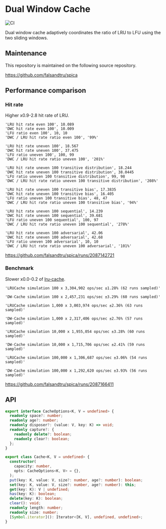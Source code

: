 # Dual Window Cache

![CI](https://github.com/falsandtru/dw-cache/workflows/CI/badge.svg)

Dual window cache adaptively coordinates the ratio of LRU to LFU using the two sliding windows.

## Maintenance

This repository is maintained on the following source repository.

https://github.com/falsandtru/spica

## Performance comparison

### Hit rate

Higher x0.9-2.8 hit rate of LRU.

```
'LRU hit rate even 100', 10.089
'DWC hit rate even 100', 10.009
'LFU ratio even 100', 10, 10
'DWC / LRU hit rate ratio even 100', '99%'

'LRU hit rate uneven 100', 18.567
'DWC hit rate uneven 100', 37.475
'LFU ratio uneven 100', 100, 99
'DWC / LRU hit rate ratio uneven 100', '201%'

'LRU hit rate uneven 100 transitive distribution', 18.244
'DWC hit rate uneven 100 transitive distribution', 38.0445
'LFU ratio uneven 100 transitive distribution', 99, 98
'DWC / LRU hit rate ratio uneven 100 transitive distribution', '208%'

'LRU hit rate uneven 100 transitive bias', 17.3835
'DWC hit rate uneven 100 transitive bias', 16.405
'LFU ratio uneven 100 transitive bias', 48, 47
'DWC / LRU hit rate ratio uneven 100 transitive bias', '94%'

'LRU hit rate uneven 100 sequential', 14.239
'DWC hit rate uneven 100 sequential', 39.681
'LFU ratio uneven 100 sequential', 100, 97
'DWC / LRU hit rate ratio uneven 100 sequential', '278%'

'LRU hit rate uneven 100 adversarial', 42.06
'DWC hit rate uneven 100 adversarial', 42.68
'LFU ratio uneven 100 adversarial', 10, 10
'DWC / LRU hit rate ratio uneven 100 adversarial', '101%'
```

https://github.com/falsandtru/spica/runs/2087142721

### Benchmark

Slower x0.0-0.2 of [lru-cache](https://www.npmjs.com/package/lru-cache).

```
'LRUCache simulation 100 x 3,304,902 ops/sec ±1.28% (62 runs sampled)'

'DW-Cache simulation 100 x 2,457,231 ops/sec ±3.29% (60 runs sampled)'

'LRUCache simulation 1,000 x 3,003,974 ops/sec ±2.36% (63 runs sampled)'

'DW-Cache simulation 1,000 x 2,317,406 ops/sec ±2.76% (57 runs sampled)'

'LRUCache simulation 10,000 x 1,955,054 ops/sec ±3.28% (60 runs sampled)'

'DW-Cache simulation 10,000 x 1,715,706 ops/sec ±2.41% (59 runs sampled)'

'LRUCache simulation 100,000 x 1,306,687 ops/sec ±3.06% (54 runs sampled)'

'DW-Cache simulation 100,000 x 1,292,620 ops/sec ±3.93% (56 runs sampled)'
```

https://github.com/falsandtru/spica/runs/2087166411

## API

```ts
export interface CacheOptions<K, V = undefined> {
  readonly space?: number;
  readonly age?: number;
  readonly disposer?: (value: V, key: K) => void;
  readonly capture?: {
    readonly delete?: boolean;
    readonly clear?: boolean;
  };
}

export class Cache<K, V = undefined> {
  constructor(
    capacity: number,
    opts: CacheOptions<K, V> = {},
  );
  put(key: K, value: V, size?: number, age?: number): boolean;
  set(key: K, value: V, size?: number, age?: number): this;
  get(key: K): V | undefined;
  has(key: K): boolean;
  delete(key: K): boolean;
  clear(): void;
  readonly length: number;
  readonly size: number;
  [Symbol.iterator](): Iterator<[K, V], undefined, undefined>;
}
```
